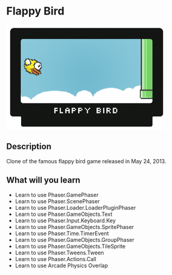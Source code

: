 # Flappy Bird

![Coin Runner](../../assets/flappy-bird/github/flappyBird.png)

## Description

Clone of the famous flappy bird game released in May 24, 2013.


## What will you learn

* Learn to use Phaser.GamePhaser
* Learn to use Phaser.ScenePhaser
* Learn to use Phaser.Loader.LoaderPluginPhaser
* Learn to use Phaser.GameObjects.Text
* Learn to use Phaser.Input.Keyboard.Key
* Learn to use Phaser.GameObjects.SpritePhaser
* Learn to use Phaser.Time.TimerEvent
* Learn to use Phaser.GameObjects.GroupPhaser
* Learn to use Phaser.GameObjects.TileSprite
* Learn to use Phaser.Tweens.Tween
* Learn to use Phaser.Actions.Call
* Learn to use Arcade Physics Overlap
